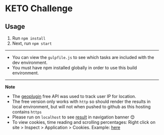 # KETO Challenge

## Usage

1. Run `npm install`
2. Next, run `npm start`

-----

* You can view the `gulpfile.js` to see which tasks are included with the dev environment.
* You must have npm installed globally in order to use this build environment.

_____

**Note**

* The [geoplugin](http://www.geoplugin.net) free API was used to track user IP for location.
* The free version only works with `http` so should render the results in local environment, but will not when pushed to github as this hosting contains `https`
* Please run on `localhost` to see [result](https://res.cloudinary.com/mostmojo/image/upload/v1582490238/Screenshot_2020-02-23_at_10.36.39_PM.png) in navigation banner 😊
* To view cookies, time reading and scrolling percentages: Right click on site > Inspect > Application > Cookies. Example: [here](https://res.cloudinary.com/mostmojo/image/upload/v1582490509/Screenshot_2020-02-23_at_10.40.35_PM.png)
